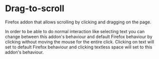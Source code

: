 # Drag-to-scroll

Firefox addon that allows scrolling by clicking and dragging on the page.

In order to be able to do normal interaction like selecting text you can change between this addon's behaviour and default Firefox behaviour by clicking without moving the mouse for the entire click. Clicking on text will set to default Firefox behaviour and clicking textless space will set to this addon's behaviour.





